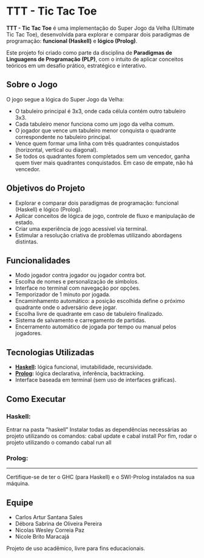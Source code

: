 # TTT - Tic Tac Toe

**TTT - Tic Tac Toe** é uma implementação do Super Jogo da Velha (Ultimate Tic Tac Toe), desenvolvida para explorar e comparar dois paradigmas de programação: **funcional (Haskell)** e **lógico (Prolog)**.

Este projeto foi criado como parte da disciplina de **Paradigmas de Linguagens de Programação (PLP)**, com o intuito de aplicar conceitos teóricos em um desafio prático, estratégico e interativo.

## Sobre o Jogo

O jogo segue a lógica do Super Jogo da Velha:

* O tabuleiro principal é 3x3, onde cada célula contém outro tabuleiro 3x3.
* Cada tabuleiro menor funciona como um jogo da velha comum.
* O jogador que vence um tabuleiro menor conquista o quadrante correspondente no tabuleiro principal.
* Vence quem formar uma linha com três quadrantes conquistados (horizontal, vertical ou diagonal).
* Se todos os quadrantes forem completados sem um vencedor, ganha quem tiver mais quadrantes conquistados. Em caso de empate, não há vencedor.

## Objetivos do Projeto

* Explorar e comparar dois paradigmas de programação: funcional (Haskell) e lógico (Prolog).
* Aplicar conceitos de lógica de jogo, controle de fluxo e manipulação de estado.
* Criar uma experiência de jogo acessível via terminal.
* Estimular a resolução criativa de problemas utilizando abordagens distintas.

## Funcionalidades

* Modo jogador contra jogador ou jogador contra bot.
* Escolha de nomes e personalização de símbolos.
* Interface no terminal com navegação por opções.
* Temporizador de 1 minuto por jogada.
* Encaminhamento automático: a posição escolhida define o próximo quadrante onde o adversário deve jogar.
* Escolha livre de quadrante em caso de tabuleiro finalizado.
* Sistema de salvamento e carregamento de partidas.
* Encerramento automático de jogada por tempo ou manual pelos jogadores.

## Tecnologias Utilizadas

* **[Haskell](https://www.haskell.org/):** lógica funcional, imutabilidade, recursividade.
* **[Prolog](https://www.swi-prolog.org/):** lógica declarativa, inferência, backtracking.
* Interface baseada em terminal (sem uso de interfaces gráficas).

## Como Executar

### Haskell:

Entrar na pasta "haskell"
Instalar todas as dependências necessárias ao projeto utilizando os comandos: cabal update e cabal install
Por fim, rodar o projeto utilizando o comando cabal run all

### Prolog: 

-----------

Certifique-se de ter o GHC (para Haskell) e o SWI-Prolog instalados na sua máquina.

## Equipe

* Carlos Artur Santana Sales
* Débora Sabrina de Oliveira Pereira
* Nicolas Wesley Correia Paz
* Nicole Brito Maracajá

Projeto de uso acadêmico, livre para fins educacionais.
